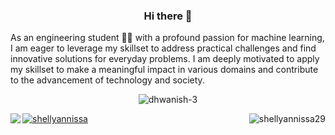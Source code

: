 
<p align="center">
  <h3 align="center">Hi there 👋</h3>
  As an engineering student 🧑‍🎓 with a profound passion for machine learning, I am eager to leverage my skillset to address practical challenges and find innovative solutions for everyday problems. I am deeply motivated to apply my skillset to make a meaningful impact in various domains and contribute to the advancement of technology and society.
</p>

<!--
**shellyannissa/shellyannissa** is a ✨ _special_ ✨ repository because its `README.md` (this file) appears on your GitHub profile.

Here are some ideas to get you started:

- 🔭 I’m currently working on ...
- 🌱 I’m currently learning ...
- 👯 I’m looking to collaborate on ...
- 🤔 I’m looking for help with ...
- 💬 Ask me about ...
- 📫 How to reach me: ...
- 😄 Pronouns: ...
- ⚡ Fun fact: ...
-->

<p align="center" ><img align="center" src="https://github-readme-stats.vercel.app/api?username=shellyannissa&show_icons=true&locale=en" alt="dhwanish-3" />
  
<img align="right" src="https://github-readme-streak-stats.herokuapp.com/?user=shellyannissa&" alt="shellyannissa29" /></p>
</p>



  <img align="left" src="https://github-readme-stats.vercel.app/api/top-langs?username=shellyannissa&show_icons=true&locale=en&layout=compact" />
<a align ="right" href="https://github.com/ryo-ma/github-profile-trophy"><img src="https://github-profile-trophy.vercel.app/?username=shellyannissa" alt="shellyannissa" /></a></p>

